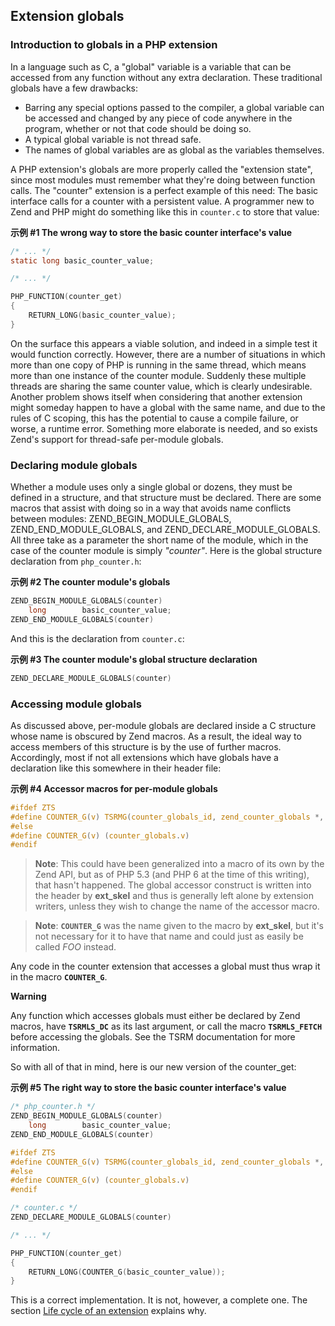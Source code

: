 Extension globals
-----------------

### Introduction to globals in a PHP extension

In a language such as C, a "global" variable is a variable that can be
accessed from any function without any extra declaration. These
traditional globals have a few drawbacks:

-   <span class="simpara"> Barring any special options passed to the
    compiler, a global variable can be accessed and changed by any piece
    of code anywhere in the program, whether or not that code should be
    doing so. </span>
-   <span class="simpara"> A typical global variable is not thread safe.
    </span>
-   <span class="simpara"> The names of global variables are as global
    as the variables themselves. </span>

A PHP extension's globals are more properly called the "extension
state", since most modules must remember what they're doing between
function calls. The "counter" extension is a perfect example of this
need: The basic interface calls for a counter with a persistent value. A
programmer new to Zend and PHP might do something like this in
`counter.c` to store that value:

**示例 \#1 The wrong way to store the basic counter interface's value**

``` c
/* ... */
static long basic_counter_value;

/* ... */

PHP_FUNCTION(counter_get)
{
    RETURN_LONG(basic_counter_value);
}
```

On the surface this appears a viable solution, and indeed in a simple
test it would function correctly. However, there are a number of
situations in which more than one copy of PHP is running in the same
thread, which means more than one instance of the counter module.
Suddenly these multiple threads are sharing the same counter value,
which is clearly undesirable. Another problem shows itself when
considering that another extension might someday happen to have a global
with the same name, and due to the rules of C scoping, this has the
potential to cause a compile failure, or worse, a runtime error.
Something more elaborate is needed, and so exists Zend's support for
thread-safe per-module globals.

### Declaring module globals

Whether a module uses only a single global or dozens, they must be
defined in a structure, and that structure must be declared. There are
some macros that assist with doing so in a way that avoids name
conflicts between modules: <span
class="function">ZEND\_BEGIN\_MODULE\_GLOBALS</span>, <span
class="function">ZEND\_END\_MODULE\_GLOBALS</span>, and <span
class="function">ZEND\_DECLARE\_MODULE\_GLOBALS</span>. All three take
as a parameter the short name of the module, which in the case of the
counter module is simply *"counter"*. Here is the global structure
declaration from `php_counter.h`:

**示例 \#2 The counter module's globals**

``` c
ZEND_BEGIN_MODULE_GLOBALS(counter)
    long        basic_counter_value;
ZEND_END_MODULE_GLOBALS(counter)
```

And this is the declaration from `counter.c`:

**示例 \#3 The counter module's global structure declaration**

``` c
ZEND_DECLARE_MODULE_GLOBALS(counter)
```

### Accessing module globals

As discussed above, per-module globals are declared inside a C structure
whose name is obscured by Zend macros. As a result, the ideal way to
access members of this structure is by the use of further macros.
Accordingly, most if not all extensions which have globals have a
declaration like this somewhere in their header file:

**示例 \#4 Accessor macros for per-module globals**

``` c
#ifdef ZTS
#define COUNTER_G(v) TSRMG(counter_globals_id, zend_counter_globals *, v)
#else
#define COUNTER_G(v) (counter_globals.v)
#endif
```

> **Note**: <span class="simpara"> This could have been generalized into
> a macro of its own by the Zend API, but as of PHP 5.3 (and PHP 6 at
> the time of this writing), that hasn't happened. The global accessor
> construct is written into the header by **ext\_skel** and thus is
> generally left alone by extension writers, unless they wish to change
> the name of the accessor macro. </span>

> **Note**: <span class="simpara"> **`COUNTER_G`** was the name given to
> the macro by **ext\_skel**, but it's not necessary for it to have that
> name and could just as easily be called *FOO* instead. </span>

Any code in the counter extension that accesses a global must thus wrap
it in the macro **`COUNTER_G`**.

**Warning**

Any function which accesses globals must either be declared by Zend
macros, have **`TSRMLS_DC`** as its last argument, or call the macro
**`TSRMLS_FETCH`** before accessing the globals. See the TSRM
documentation for more information.

So with all of that in mind, here is our new version of the <span
class="function">counter\_get</span>:

**示例 \#5 The right way to store the basic counter interface's value**

``` c
/* php_counter.h */
ZEND_BEGIN_MODULE_GLOBALS(counter)
    long        basic_counter_value;
ZEND_END_MODULE_GLOBALS(counter)

#ifdef ZTS
#define COUNTER_G(v) TSRMG(counter_globals_id, zend_counter_globals *, v)
#else
#define COUNTER_G(v) (counter_globals.v)
#endif

/* counter.c */
ZEND_DECLARE_MODULE_GLOBALS(counter)

/* ... */

PHP_FUNCTION(counter_get)
{
    RETURN_LONG(COUNTER_G(basic_counter_value));
}
```

This is a correct implementation. It is not, however, a complete one.
The section
<a href="/internals2/structure/lifecycle.html" class="xref">Life cycle of an extension</a>
explains why.
